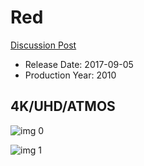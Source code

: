 # Red

[Discussion Post](https://www.avsforum.com/threads/bass-eq-for-filtered-movies.2995212/post-58239628)

* Release Date: 2017-09-05
* Production Year: 2010

## 4K/UHD/ATMOS

![img 0](https://i.imgur.com/qT39f3p.jpg)

![img 1](https://i.imgur.com/PfzNbnN.jpg)

